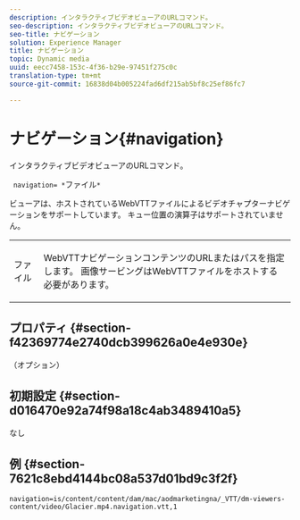 ```yaml
---
description: インタラクティブビデオビューアのURLコマンド。
seo-description: インタラクティブビデオビューアのURLコマンド。
seo-title: ナビゲーション
solution: Experience Manager
title: ナビゲーション
topic: Dynamic media
uuid: eecc7458-153c-4f36-b29e-97451f275c0c
translation-type: tm+mt
source-git-commit: 16838d04b005224fad6df215ab5bf8c25ef86fc7

---
```



# ナビゲーション{#navigation}

インタラクティブビデオビューアのURLコマンド。

` navigation= *`ファイル`*`

ビューアは、ホストされているWebVTTファイルによるビデオチャプターナビゲーションをサポートしています。 キュー位置の演算子はサポートされていません。

<table id="table_C616483932C2482CA9794DDD7313FD7C"> 
 <tbody> 
  <tr> 
   <td colname="col1"> <p> <span class="codeph"> ファ <span class="varname"> イル</span></span> </p> </td> 
   <td colname="col2"> <p> WebVTTナビゲーションコンテンツのURLまたはパスを指定します。 画像サービングはWebVTTファイルをホストする必要があります。 </p> </td> 
  </tr> 
 </tbody> 
</table>

## プロパティ {#section-f42369774e2740dcb399626a0e4e930e}

（オプション）

## 初期設定 {#section-d016470e92a74f98a18c4ab3489410a5}

なし

## 例 {#section-7621c8ebd4144bc08a537d01bd9c3f2f}

```
navigation=is/content/content/dam/mac/aodmarketingna/_VTT/dm-viewers-content/video/Glacier.mp4.navigation.vtt,1
```

